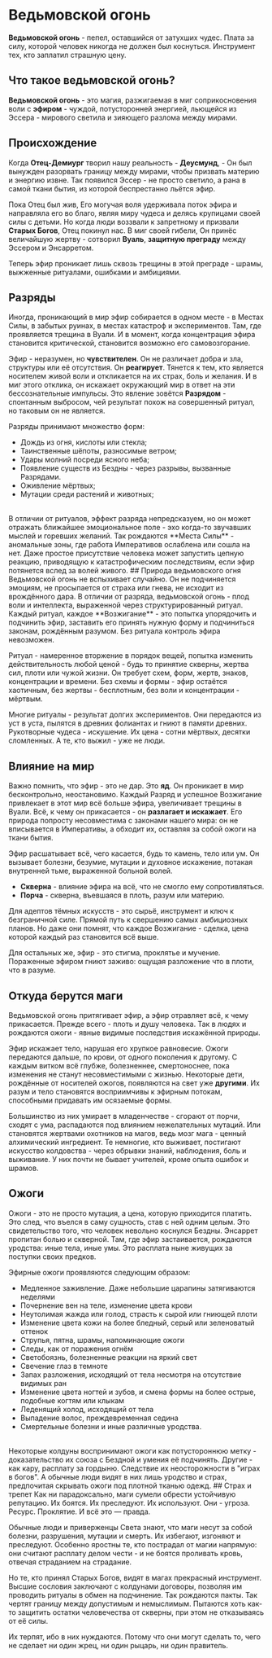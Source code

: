 # Ведьмовской огонь
**Ведьмовской огонь** - пепел, оставшийся от затухших чудес. Плата за силу, которой человек никогда не должен был коснуться. Инструмент тех, кто заплатил страшную цену.
## Что такое ведьмовской огонь?
**Ведьмовской огонь** - это магия, разжигаемая в миг соприкосновения воли с **эфиром** - чуждой, потусторонней энергией, льющейся из Эссера - мирового светила и зияющего разлома между мирами.
## Происхождение
Когда **Отец-Демиург** творил нашу реальность - **Деусмунд**, - Он был вынужден разорвать границу между мирами, чтобы призвать материю и энергию извне. Так появился Эссер - не просто светило, а рана в самой ткани бытия, из которой беспрестанно льётся эфир.

Пока Отец был жив, Его могучая воля удерживала поток эфира и направляла его во благо, являя миру чудеса и делясь крупицами своей силы с детьми. Но когда люди воззвали к запретному и призвали **Старых Богов**, Отец покинул нас. В миг своей гибели, Он принёс величайшую жертву - сотворил **Вуаль**, **защитную преграду** между Эссером и Энсарретом.

Теперь эфир проникает лишь сквозь трещины в этой преграде - шрамы, выжженные ритуалами, ошибками и амбициями.
## Разряды
Иногда, проникающий в мир эфир собирается в одном месте - в Местах Силы, в забытых руинах, в местах катастроф и экспериментов. Там, где проявляется трещина в Вуали. И в момент, когда концентрация эфира становится критической, становится возможно его самовозгорание.

Эфир - неразумен, но **чувствителен**. Он не различает добра и зла, структуры или её отсутствия. Он **реагирует**. Тянется к тем, кто является носителем живой воли и откликается на их страх, боль и желания. И в миг этого отклика, он искажает окружающий мир в ответ на эти бессознательные импульсы. Это явление зовётся **Разрядом** - спонтанным выбросом, чей результат похож на совершенный ритуал, но таковым он не является.

Разряды принимают множество форм:
<br>
- Дождь из огня, кислоты или стекла;
- Таинственные шёпоты, разносимые ветром;
- Удары молний посреди ясного неба;
- Появление существ из Бездны - через разрывы, вызванные Разрядами.
- Оживление мёртвых;
- Мутации среди растений и животных;
<br>
В отличии от ритуалов, эффект разряда непредсказуем, но он может отражать ближайшее эмоциональное поле - эхо когда-то звучавших мыслей и горевших желаний. Так рождаются **Места Силы** - аномальные зоны, где работа Императивов ослаблена или сошла на нет. Даже простое присутствие человека может запустить цепную реакцию, приводящую к катастрофическим последствиям, если эфир потянется вслед за волей живого.
## Природа ведьмовского огня
Ведьмовской огонь не вспыхивает случайно. Он не подчиняется эмоциям, не просыпается от страха или гнева, не исходит из врождённого дара. В отличии от разряда, ведьмовской огонь - плод воли и интеллекта, выраженной через структурированный ритуал. Каждый ритуал, каждое **Возжигание** - это попытка упорядочить и подчинить эфир, заставить его принять нужную форму и подчиниться законам, рождённым разумом. Без ритуала контроль эфира невозможен.

Ритуал - намеренное вторжение в порядок вещей, попытка изменить действительность любой ценой - будь то принятие скверны, жертва сил, плоти или чужой жизни. Он требует схем, форм, жертв, знаков, концентрации и времени.  Без схемы и формы - эфир остаётся хаотичным, без жертвы - бесплотным, без воли и концентрации - мёртвым.

Многие ритуалы - результат долгих экспериментов. Они передаются из уст в уста, пылятся в древних фолиантах и гниют в памяти древних. Рукотворные чудеса - искушение. Их цена - сотни мёртвых, десятки сломленных. А те, кто выжил - уже не люди.
## Влияние на мир
Важно помнить, что эфир - это не дар. Это **яд**.
Он проникает в мир бесконтрольно, неостановимо. Каждый Разряд и успешное Возжигание привлекает в этот мир всё больше эфира, увеличивает трещины в Вуали. Всё, к чему он прикасается - он **разлагает и искажает**. Его природа попросту несовместима с законами нашего мира: он не вписывается в Императивы, а обходит их, оставляя за собой ожоги на ткани бытия.

Эфир расшатывает всё, чего касается, будь то камень, тело или ум. Он вызывает болезни, безумие, мутации и духовное искажение, потакая внутренней тьме, выраженной больной волей.

- **Скверна** - влияние эфира на всё, что не смогло ему сопротивляться.
- **Порча** - скверна, въевшаяся в плоть, разум или материю.

Для адептов тёмных искусств - это сырьё, инструмент и ключ к безграничной силе. Прямой путь к свершению самых амбициозных планов. Но даже они помнят, что каждое Возжигание - сделка, цена которой каждый раз становится всё выше.

Для остальных же, эфир - это стигма, проклятье и мучение. Пораженные эфиром гниют заживо: ощущая разложение что в плоти, что в разуме.
## Откуда берутся маги
Ведьмовской огонь притягивает эфир, а эфир отравляет всё, к чему прикасается. Прежде всего - плоть и душу человека. Так в людях и рождаются ожоги - явные видимые последствия искажённой природы. 

Эфир искажает тело, нарушая его хрупкое равновесие. Ожоги передаются дальше, по крови, от одного поколения к другому. С каждым витком всё глубже, болезненнее, смертоноснее, пока изменения не станут несовместимыми с жизнью. Некоторые дети, рождённые от носителей ожогов, появляются на свет уже **другими**. Их разум и тело становятся восприимчивы к эфирным потокам, способными придавать им осязаемые формы.

Большинство из них умирает в младенчестве - сгорают от порчи, сходят с ума, распадаются под влиянием нежелательных мутаций. Или становятся жертвами охотников на магов, ведь мозг мага - ценный алхимический ингредиент. Те немногие, кто выживает, постигают искусство колдовства - через обрывки знаний, наблюдения, боль и выживание. У них почти не бывает учителей, кроме опыта ошибок и шрамов.
## Ожоги
Ожоги -  это не просто мутация, а цена, которую приходится платить. Это след, что въелся в саму сущность, став с ней одним целым. Это свидетельство того, что человек невольно коснулся Бездны. Энсаррет пропитан болью и скверной. Там, где эфир застаивается, рождаются уродства: иные тела, иные умы. Это расплата ныне живущих за поступки своих предков.

Эфирные ожоги проявляются следующим образом:
<br>
- Медленное заживление. Даже небольшие царапины затягиваются неделями
- Почернение вен на теле, изменение цвета крови
- Неутолимая жажда или голод, страсть к сырой или гниющей плоти
- Изменение цвета кожи на более бледный, серый или зеленоватый оттенок
- Струпья, пятна, шрамы, напоминающие ожоги
- Следы, как от поражения огнём
- Светобоязнь, болезненные реакции на яркий свет
- Свечение глаз в темноте
- Запах разложения, исходящий от тела несмотря на отсутствие видимых ран
- Изменение цвета ногтей и зубов, и смена формы на более острые, подобные когтям или клыкам
- Леденящий холод, исходящий от тела
- Выпадение волос, преждевременная седина
- Смертельные болезни и иные различные уродства.
<br>
Некоторые колдуны воспринимают ожоги как потустороннюю метку - доказательство их союза с Бездной и умения её подчинять. Другие - как кару, расплату за гордыню. Следствие их неосторожности в "играх в богов". А обычные люди видят в них лишь уродство и страх, предпочитая скрывать ожоги под плотной тканью одежд.
## Страх и трепет
Как ни парадоксально, маги сумели обрести устойчивую репутацию. 
Их боятся. Их преследуют. Их используют. Они - угроза. Ресурс. Проклятие.
И всё это — правда.

Обычные люди и приверженцы Света знают, что маги несут за собой болезни, разрушения, мутации и смерть. Их избегают, изгоняют и преследуют. Особенно яростны те, кто пострадал от магии напрямую: они считают расплату делом чести - и не боятся проливать кровь, отвечая страданием на страдание.

Но те, кто принял Старых Богов, видят в магах прекрасный инструмент. 
Высшие сословия заключают с колдунами договоры, позволяя им проводить ритуалы в обмен на подчинение. Так рождаются пакты. Так чертят границу между допустимым и немыслимым. 
Пытаются хоть как-то защитить остатки человечества от скверны, при этом не отказываясь от её силы.

Их терпят, ибо в них нуждаются. Потому что они могут сделать то, чего не сделает ни один жрец, ни один рыцарь, ни один правитель.